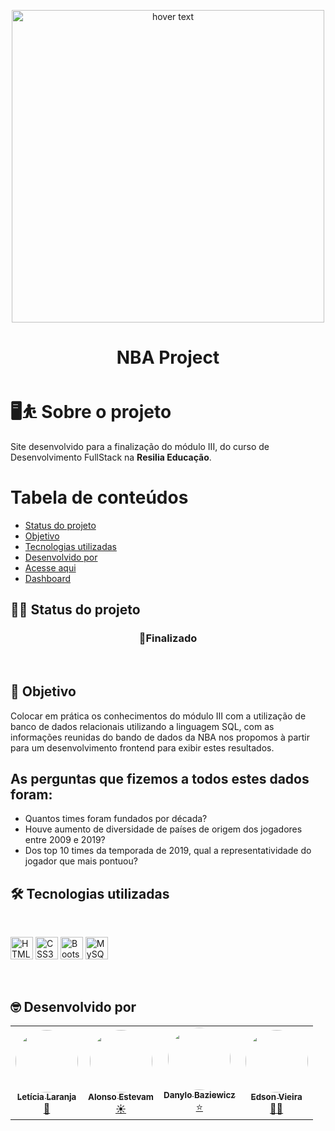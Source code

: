 <p align="center">
    <img src="https://p4.wallpaperbetter.com/wallpaper/296/615/731/nba-basketball-wallpaper-preview.jpg" width="500" title="hover text">
</p>
<h1 align="center">NBA Project</h1>

# 🖥️⛹ **Sobre o projeto**

Site desenvolvido para a finalização do módulo III, do curso de Desenvolvimento FullStack na **Resilia Educação**.


# Tabela de conteúdos
<!--ts-->
   * [Status do projeto](#%EF%B8%8F-status-do-projeto)
   * [Objetivo](#-objetivo)
   * [Tecnologias utilizadas](#%EF%B8%8F-tecnologias-utilizadas)
   * [Desenvolvido por](#-desenvolvido-por)
   * [Acesse aqui](https://lelaranja.github.io/ConsultaSQL_NBA/)
   * [Dashboard](https://infogram.com/teste1-1h8n6m3o01omz4x)
<!--te-->

## 👷‍♀️ Status do projeto

<h3 align='center'> 
	 🚀Finalizado
</h3><br>


## 🎯 Objetivo

Colocar em prática os conhecimentos do módulo III com a utilização de banco de dados relacionais utilizando a linguagem SQL, com as informações reunidas do bando de dados da NBA nos propomos à partir para um desenvolvimento frontend para exibir estes resultados.

## As perguntas que fizemos a todos estes dados foram:
* Quantos times foram fundados por década?
* Houve aumento de diversidade de países de origem dos jogadores entre 2009 e 2019?
* Dos top 10 times da temporada de 2019, qual a representatividade do jogador que mais pontuou?

##  🛠️ Tecnologias utilizadas

<div style ="display:inline_block"><br/>
    <p align="left">
<a href="https://developer.mozilla.org/en-US/docs/Glossary/HTML5" target="_blank" rel="noreferrer"><img src="https://raw.githubusercontent.com/danielcranney/readme-generator/main/public/icons/skills/html5-colored.svg" width="36" height="36" alt="HTML5" /></a>
<a href="https://www.w3.org/TR/CSS/#css" target="_blank" rel="noreferrer"><img src="https://raw.githubusercontent.com/danielcranney/readme-generator/main/public/icons/skills/css3-colored.svg" width="36" height="36" alt="CSS3" /></a>
<a href="https://getbootstrap.com/" target="_blank" rel="noreferrer"><img src="https://raw.githubusercontent.com/danielcranney/readme-generator/main/public/icons/skills/bootstrap-colored.svg" width="36" height="36" alt="Bootstrap" /></a>
<a href="https://www.mysql.com/" target="_blank" rel="noreferrer"><img src="https://raw.githubusercontent.com/danielcranney/readme-generator/main/public/icons/skills/mysql-colored.svg" width="36" height="36" alt="MySQL" /></a>
</p>
</div><br>

##  🤓 Desenvolvido por

<table align='center'>
  <tr>
    <td align="center"><a href="https://github.com/lelaranja"><img style="border-radius: 50%;" src="https://avatars.githubusercontent.com/u/93409210?v=4" width="100px;" alt=""/><br /><sub><b>Letícia Laranja</b></sub></a><br /><a href="https://github.com/lelaranja" title="Letícia">🍊</a></td>
    <td align="center"><a href="https://github.com/alonso-estevam"><img style="border-radius: 50%;" src="https://avatars.githubusercontent.com/u/86576674?v=4" width="100px;" alt=""/><br /><sub><b>Alonso Estevam</b></sub></a><br /><a href="https://github.com/alonso-estevam" title="Alonso">☀️</a></td>
    <td align="center"><a href="https://github.com/danbaziewicz"><img style="border-radius: 50%;" src="https://avatars.githubusercontent.com/u/102393531?v=4" width="100px;" alt=""/><br /><sub><b>Danylo Baziewicz</b></sub></a><br /><a href="https://github.com/danbaziewicz" title="Danylo">⭐</a></td>
    <td align="center"><a href="https://github.com/Edson-7728"><img style="border-radius: 50%;" src="https://avatars.githubusercontent.com/u/93957967?v=4" width="100px;" alt=""/><br /><sub><b>Edson Vieira</b></sub></a><br /><a href="https://github.com/Edson-7728" title="Edson">✊🏾</a></td>
  </tr>
